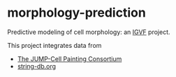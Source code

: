 # morphology-prediction
Predictive modeling of cell morphology: an [IGVF](https://igvf.org/) project.

This project integrates data from
* [The JUMP-Cell Painting Consortium](https://jump-cellpainting.broadinstitute.org/)
* [string-db.org](https://string-db.org)
